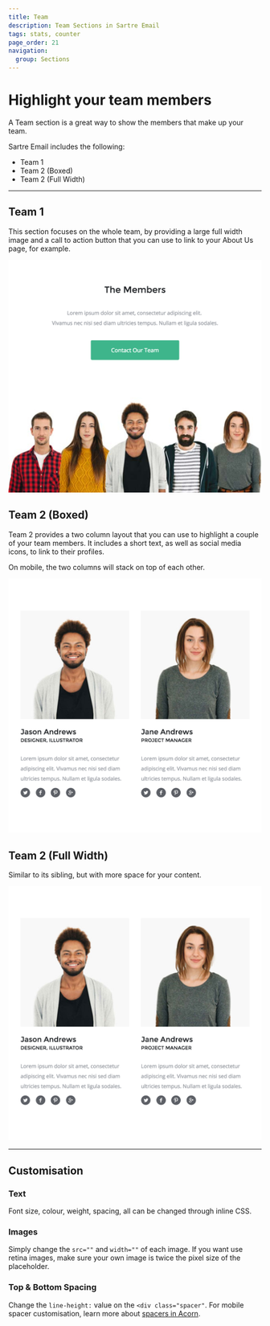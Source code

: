 ```yaml
---
title: Team
description: Team Sections in Sartre Email
tags: stats, counter
page_order: 21
navigation:
  group: Sections
---
```


# Highlight your team members

A Team section is a great way to show the members that make up your team.

Sartre Email includes the following:

- Team 1
- Team 2 (Boxed)
- Team 2 (Full Width)

---

## Team 1

This section focuses on the whole team, by providing a large full width image and a call to action button that you can use to link to your About Us page, for example.

![Team 1](/img/email/sartre/sections/team-1.jpg)

## Team 2 (Boxed)

Team 2 provides a two column layout that you can use to highlight a couple of your team members. It includes a short text, as well as social media icons, to link to their profiles.

On mobile, the two columns will stack on top of each other.

![Team 2](/img/email/sartre/sections/team-2.jpg)

## Team 2 (Full Width)

Similar to its sibling, but with more space for your content.

![Team 2](/img/email/sartre/sections/team-2.jpg)

---

## Customisation

### Text

Font size, colour, weight, spacing, all can be changed through inline CSS.

### Images

Simply change the `src=""` and `width=""` of each image. If you want use retina images, make sure your own image is twice the pixel size of the placeholder.

### Top & Bottom Spacing

Change the `line-height:` value on the `<div class="spacer"`. For mobile spacer customisation, learn more about [spacers in Acorn](https://thememountain.github.io/documentation/acorn/utilities/spacing.html).
